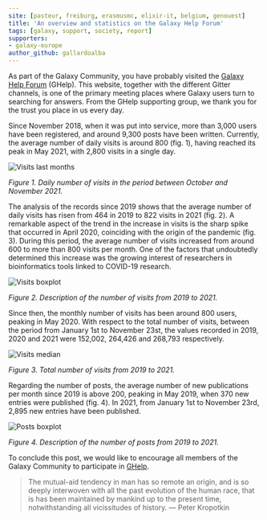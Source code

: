```yaml
---
site: [pasteur, freiburg, erasmusmc, elixir-it, belgium, genouest]
title: 'An overview and statistics on the Galaxy Help Forum'
tags: [galaxy, support, society, report]
supporters:
- galaxy-europe
author_github: gallardoalba
---
```


As part of the Galaxy Community, you have probably visited the [Galaxy Help Forum](https://help.galaxyproject.org/) (GHelp). This website, together with the different Gitter channels, is one of the primary meeting places where Galaxy users turn to searching for answers. From the GHelp supporting group, we thank you for the trust you place in us every day.

Since November 2018, when it was put into service, more than 3,000 users have been registered, and around 9,300 posts have been written. Currently, the average number of daily visits is around 800 (fig. 1), having reached its peak in May 2021, with 2,800 visits in a single day.

![Visits last months](/assets/media/ghelp_stats/visits_two_months.png)
    
*Figure 1. Daily number of visits in the period between October and November 2021.*

The analysis of the records since 2019 shows that the average number of daily visits has risen from 464 in 2019 to 822 visits in 2021 (fig. 2). A remarkable aspect of the trend in the increase in visits is the sharp spike that occurred in April 2020, coinciding with the origin of the pandemic (fig. 3). During this period, the average number of visits increased from around 600 to more than 800 visits per month. One of the factors that undoubtedly determined this increase was the growing interest of researchers in bioinformatics tools linked to COVID-19 research.

![Visits boxplot](/assets/media/ghelp_stats/visits_box.png)
    
*Figure 2. Description of the number of visits from 2019 to 2021.*
    
Since then, the monthly number of visits has been around 800 users, peaking in May 2020. With respect to the total number of visits, between the period from January 1st to November 23st, the values recorded in 2019, 2020 and 2021 were 152,002, 264,426 and 268,793 respectively.

![Visits median](/assets/media/ghelp_stats/visits_median.png)
    
*Figure 3. Total number of visits from 2019 to 2021.*

Regarding the number of posts, the average number of new publications per month since 2019 is above 200, peaking in May 2019, when 370 new entries were published (fig. 4). In 2021, from January 1st to November 23rd, 2,895 new entries have been published.
    
![Posts boxplot](/assets/media/ghelp_stats/posts_box.png)
    
*Figure 4. Description of the number of posts from 2019 to 2021.*

To conclude this post, we would like to encourage all members of the Galaxy Community to participate in [GHelp](https://help.galaxyproject.org/).

> The mutual-aid tendency in man has so remote an origin, and is so deeply interwoven with all the past evolution of the human race, that is has been maintained by mankind up to the present time, notwithstanding all vicissitudes of history. ― Peter Kropotkin
